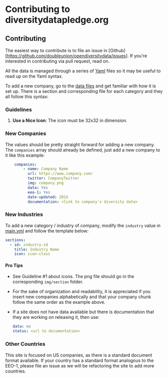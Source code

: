 Contributing to diversitydatapledge.org
=======================

## Contributing

The easiest way to contribute is to file an issue in [Github][https://github.com/doubleunion/opendiversitydata/issues].
If you're interested in contributing via pull request, read on.

All the data is managed through a series of [Yaml][yaml] files so it may be useful to read
up on the Yaml syntax.

To add a new company, go to the [data files](_data/) and get familiar with
how it is set up. There is a section and corresponding file for each category and they all follow this
syntax:

### Guidelines

1. **Use a Nice Icon**: The icon must be 32x32 in dimension.

### New Companies

The values should be pretty straight forward for adding a new company. The
`companies` array should already be defined, just add a new company to it like
this example:

```yml
    companies:
        - name: Company Name
          url: https://www.company.com/
          twitter: CompanyTwitter
          img: company.png
          data: Yes
          eeo-1: Yes
          date-updated: 201X
          documentation: <link to company's diversity data>
```

### New Industries

To add a new category / industry of company, modify the `industry` value in [main.yml](_data/main.yml)
and follow the template below:

```yml
sections:
  - id: industry-id
    title: Industry Name
    icon: icon-class
```

#### Pro Tips

- See Guideline #1 about icons. The png file should go in the corresponding `img/section` folder.

- For the sake of organization and readability, it is appreciated if you insert new companies alphabetically and
that your company chunk follow the same order as the example above.

- If a site does not have data available but there is documentation that they are working on releasing it, then use:

  ```yml
  data: no
  status: <url to documentation>
  ```
  
### Other Countries

This site is focused on US companies, as there is a standard document format available. If your country has a standard format analogous to the EEO-1, please file an issue as we will be refactoring the site to add more countries.

[yaml]: http://www.yaml.org/
